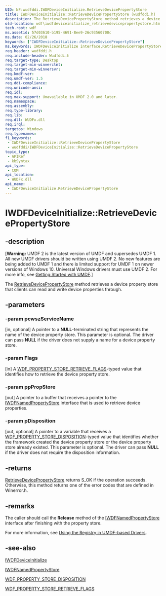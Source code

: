```yaml
---
UID: NF:wudfddi.IWDFDeviceInitialize.RetrieveDevicePropertyStore
title: IWDFDeviceInitialize::RetrieveDevicePropertyStore (wudfddi.h)
description: The RetrieveDevicePropertyStore method retrieves a device property store that clients can read and write device properties through.
old-location: wdf\iwdfdeviceinitialize_retrievedevicepropertystore.htm
tech.root: wdf
ms.assetid: 57d03610-b195-4691-8ee9-26c93560700c
ms.date: 02/26/2018
keywords: ["IWDFDeviceInitialize::RetrieveDevicePropertyStore"]
ms.keywords: IWDFDeviceInitialize interface,RetrieveDevicePropertyStore method, IWDFDeviceInitialize.RetrieveDevicePropertyStore, IWDFDeviceInitialize::RetrieveDevicePropertyStore, RetrieveDevicePropertyStore, RetrieveDevicePropertyStore method, RetrieveDevicePropertyStore method,IWDFDeviceInitialize interface, UMDFDeviceObjectRef_88af313a-0b2d-472b-b96c-549a500b0782.xml, umdf.iwdfdeviceinitialize_retrievedevicepropertystore, wdf.iwdfdeviceinitialize_retrievedevicepropertystore, wudfddi/IWDFDeviceInitialize::RetrieveDevicePropertyStore
req.header: wudfddi.h
req.include-header: Wudfddi.h
req.target-type: Desktop
req.target-min-winverclnt: 
req.target-min-winversvr: 
req.kmdf-ver: 
req.umdf-ver: 1.5
req.ddi-compliance: 
req.unicode-ansi: 
req.idl: 
req.max-support: Unavailable in UMDF 2.0 and later.
req.namespace: 
req.assembly: 
req.type-library: 
req.lib: 
req.dll: WUDFx.dll
req.irql: 
targetos: Windows
req.typenames: 
f1_keywords:
 - IWDFDeviceInitialize::RetrieveDevicePropertyStore
 - wudfddi/IWDFDeviceInitialize::RetrieveDevicePropertyStore
topic_type:
 - APIRef
 - kbSyntax
api_type:
 - COM
api_location:
 - WUDFx.dll
api_name:
 - IWDFDeviceInitialize.RetrieveDevicePropertyStore
---
```


# IWDFDeviceInitialize::RetrieveDevicePropertyStore


## -description

<p class="CCE_Message">[<b>Warning:</b> UMDF 2 is the latest version of UMDF and supersedes UMDF 1.  All new UMDF drivers should be written using UMDF 2.  No new features are being added to UMDF 1 and there is limited support for UMDF 1 on newer versions of Windows 10.  Universal Windows drivers must use UMDF 2.  For more info, see <a href="/windows-hardware/drivers/wdf/getting-started-with-umdf-version-2">Getting Started with UMDF</a>.]

The <a href="/windows-hardware/drivers/ddi/wudfddi/nf-wudfddi-iwdfdevice-retrievedevicepropertystore">RetrieveDevicePropertyStore</a> method retrieves a device property store that clients can read and write device properties through.

## -parameters

### -param pcwszServiceName 

[in, optional]
A pointer to a <b>NULL</b>-terminated string that represents the name of the device property store. This parameter is optional. The driver can pass <b>NULL</b> if the driver does not supply a name for a device property store.

### -param Flags 

[in]
A <a href="/windows-hardware/drivers/ddi/wudfddi_types/ne-wudfddi_types-_wdf_property_store_retrieve_flags">WDF_PROPERTY_STORE_RETRIEVE_FLAGS</a>-typed value that identifies how to retrieve the device property store.

### -param ppPropStore 

[out]
A pointer to a buffer that receives a pointer to the <a href="/windows-hardware/drivers/ddi/wudfddi/nn-wudfddi-iwdfnamedpropertystore">IWDFNamedPropertyStore</a> interface that is used to retrieve device properties.

### -param pDisposition 

[out, optional]
A pointer to a variable that receives a <a href="/windows-hardware/drivers/ddi/wudfddi_types/ne-wudfddi_types-_wdf_property_store_disposition">WDF_PROPERTY_STORE_DISPOSITION</a>-typed value that identifies whether the framework created the device property store or the device property store already existed. This parameter is optional. The driver can pass <b>NULL</b> if the driver does not require the disposition information.

## -returns

<a href="/windows-hardware/drivers/ddi/wudfddi/nf-wudfddi-iwdfdevice-retrievedevicepropertystore">RetrieveDevicePropertyStore</a> returns S_OK if the operation succeeds. Otherwise, this method returns one of the error codes that are defined in Winerror.h.

## -remarks

The caller should call the <b>Release</b> method of the <a href="/windows-hardware/drivers/ddi/wudfddi/nn-wudfddi-iwdfnamedpropertystore">IWDFNamedPropertyStore</a> interface after finishing with the property store. 

For more information, see <a href="/windows-hardware/drivers/wdf/using-the-registry-in-umdf-1-x-drivers">Using the Registry in UMDF-based Drivers</a>.

## -see-also

<a href="/windows-hardware/drivers/ddi/wudfddi/nn-wudfddi-iwdfdeviceinitialize">IWDFDeviceInitialize</a>



<a href="/windows-hardware/drivers/ddi/wudfddi/nn-wudfddi-iwdfnamedpropertystore">IWDFNamedPropertyStore</a>



<a href="/windows-hardware/drivers/ddi/wudfddi_types/ne-wudfddi_types-_wdf_property_store_disposition">WDF_PROPERTY_STORE_DISPOSITION</a>



<a href="/windows-hardware/drivers/ddi/wudfddi_types/ne-wudfddi_types-_wdf_property_store_retrieve_flags">WDF_PROPERTY_STORE_RETRIEVE_FLAGS</a>